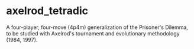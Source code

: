# axelrod_tetradic
A four-player, four-move (4p4m) generalization of the Prisoner's Dilemma, to be studied with Axelrod's tournament and evolutionary methodology (1984, 1997).
